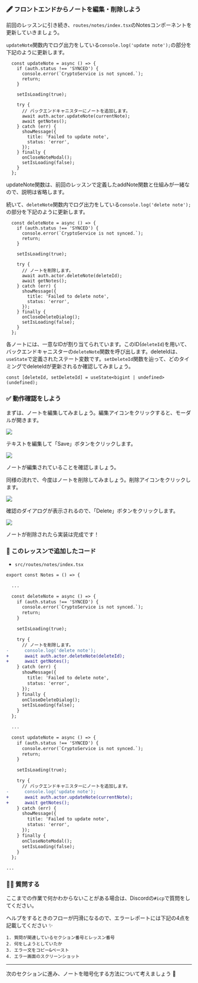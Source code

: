 ### 🖋 フロントエンドからノートを編集・削除しよう

前回のレッスンに引き続き、`routes/notes/index.tsx`のNotesコンポーネントを更新していきましょう。

`updateNote`関数内でログ出力をしている`console.log('update note');`の部分を下記のように更新します。

```tsx
  const updateNote = async () => {
    if (auth.status !== 'SYNCED') {
      console.error(`CryptoService is not synced.`);
      return;
    }

    setIsLoading(true);

    try {
      // バックエンドキャニスターにノートを追加します。
      await auth.actor.updateNote(currentNote);
      await getNotes();
    } catch (err) {
      showMessage({
        title: 'Failed to update note',
        status: 'error',
      });
    } finally {
      onCloseNoteModal();
      setIsLoading(false);
    }
  };
```

updateNote関数は、前回のレッスンで定義したaddNote関数と仕組みが一緒なので、説明は省略します。

続いて、`deleteNote`関数内でログ出力をしている`console.log('delete note');`の部分を下記のように更新します。

```tsx
  const deleteNote = async () => {
    if (auth.status !== 'SYNCED') {
      console.error(`CryptoService is not synced.`);
      return;
    }

    setIsLoading(true);

    try {
      // ノートを削除します。
      await auth.actor.deleteNote(deleteId);
      await getNotes();
    } catch (err) {
      showMessage({
        title: 'Failed to delete note',
        status: 'error',
      });
    } finally {
      onCloseDeleteDialog();
      setIsLoading(false);
    }
  };
```

各ノートには、一意なIDが割り当てられています。このID(`deleteId`)を用いて、バックエンドキャニスターの`deleteNote`関数を呼び出します。deleteIdは、`useState`で定義されたステート変数です。`setDeleteId`関数を辿って、どのタイミングでdeleteIdが更新されるか確認してみましょう。

```tsx
const [deleteId, setDeleteId] = useState<bigint | undefined>(undefined);
```

### ✅ 動作確認をしよう

まずは、ノートを編集してみましょう。編集アイコンをクリックすると、モーダルが開きます。

![](/public/images/ICP-Encrypted-Notes/section-1/1_5_1.png)

テキストを編集して「Save」ボタンをクリックします。

![](/public/images/ICP-Encrypted-Notes/section-1/1_5_2.png)

ノートが編集されていることを確認しましょう。

同様の流れで、今度はノートを削除してみましょう。削除アイコンをクリックします。

![](/public/images/ICP-Encrypted-Notes/section-1/1_5_3.png)

確認のダイアログが表示されるので、「Delete」ボタンをクリックします。

![](/public/images/ICP-Encrypted-Notes/section-1/1_5_4.png)

ノートが削除されたら実装は完成です！

### 📝 このレッスンで追加したコード

- `src/routes/notes/index.tsx`

```diff
export const Notes = () => {

  ...

  const deleteNote = async () => {
    if (auth.status !== 'SYNCED') {
      console.error(`CryptoService is not synced.`);
      return;
    }

    setIsLoading(true);

    try {
      // ノートを削除します。
-      console.log('delete note');
+      await auth.actor.deleteNote(deleteId);
+      await getNotes();
    } catch (err) {
      showMessage({
        title: 'Failed to delete note',
        status: 'error',
      });
    } finally {
      onCloseDeleteDialog();
      setIsLoading(false);
    }
  };

  ...

  const updateNote = async () => {
    if (auth.status !== 'SYNCED') {
      console.error(`CryptoService is not synced.`);
      return;
    }

    setIsLoading(true);

    try {
      // バックエンドキャニスターにノートを追加します。
-      console.log('update note');
+      await auth.actor.updateNote(currentNote);
+      await getNotes();
    } catch (err) {
      showMessage({
        title: 'Failed to update note',
        status: 'error',
      });
    } finally {
      onCloseNoteModal();
      setIsLoading(false);
    }
  };

...

```

### 🙋‍♂️ 質問する

ここまでの作業で何かわからないことがある場合は、Discordの`#icp`で質問をしてください。

ヘルプをするときのフローが円滑になるので、エラーレポートには下記の4点を記載してください ✨

```
1. 質問が関連しているセクション番号とレッスン番号
2. 何をしようとしていたか
3. エラー文をコピー&ペースト
4. エラー画面のスクリーンショット
```

---

次のセクションに進み、ノートを暗号化する方法について考えましょう 🎉